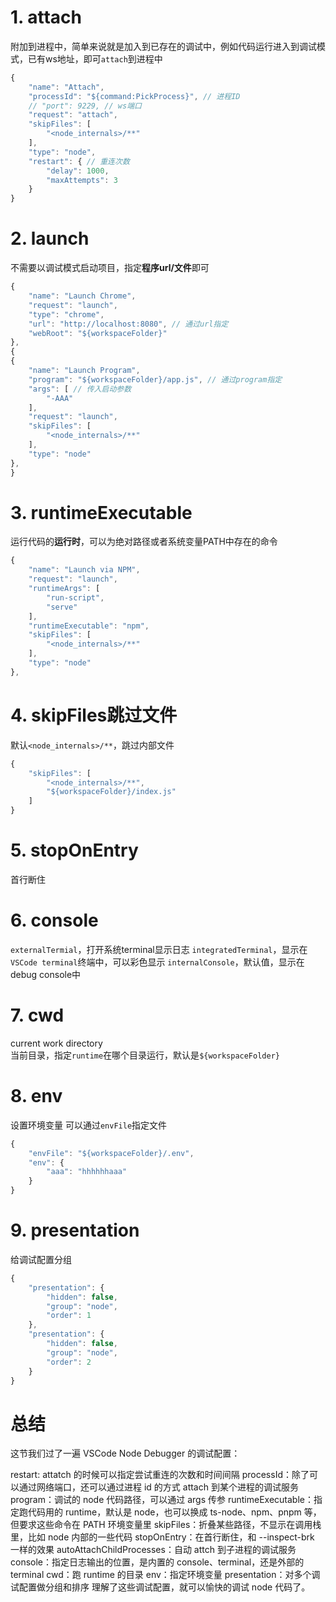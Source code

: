 # 1. attach
附加到进程中，简单来说就是加入到已存在的调试中，例如代码运行进入到调试模式，已有ws地址，即可`attach`到进程中
``` javascript
{
    "name": "Attach",
    "processId": "${command:PickProcess}", // 进程ID
    // "port": 9229, // ws端口
    "request": "attach",
    "skipFiles": [
        "<node_internals>/**"
    ],
    "type": "node",
    "restart": { // 重连次数
        "delay": 1000,
        "maxAttempts": 3
    }
}
```

# 2. launch
不需要以调试模式启动项目，指定**程序url/文件**即可
``` javascript
{
    "name": "Launch Chrome",
    "request": "launch",
    "type": "chrome", 
    "url": "http://localhost:8080", // 通过url指定
    "webRoot": "${workspaceFolder}"
},
{
{
    "name": "Launch Program",
    "program": "${workspaceFolder}/app.js", // 通过program指定
    "args": [ // 传入启动参数
        "-AAA"
    ],
    "request": "launch",
    "skipFiles": [
        "<node_internals>/**"
    ],
    "type": "node"
},
}
```

# 3. runtimeExecutable
运行代码的**运行时**，可以为绝对路径或者系统变量PATH中存在的命令
``` javascript
{
    "name": "Launch via NPM",
    "request": "launch",
    "runtimeArgs": [
        "run-script",
        "serve"
    ],
    "runtimeExecutable": "npm",
    "skipFiles": [
        "<node_internals>/**"
    ],
    "type": "node"
},
```

# 4. skipFiles跳过文件
默认`<node_internals>/**`，跳过内部文件
``` javascript
{
    "skipFiles": [
        "<node_internals>/**",
        "${workspaceFolder}/index.js"
    ]
}
```

# 5. stopOnEntry
首行断住

# 6. console
`externalTermial`，打开系统terminal显示日志
`integratedTerminal`，显示在`VSCode terminal`终端中，可以彩色显示
`internalConsole`，默认值，显示在debug console中

# 7. cwd
current work directory   
当前目录，指定`runtime`在哪个目录运行，默认是`${workspaceFolder}`

# 8. env 
设置环境变量
可以通过`envFile`指定文件
``` javascript
{
    "envFile": "${workspaceFolder}/.env",
    "env": {
        "aaa": "hhhhhhaaa"
    }
}
```

# 9. presentation
给调试配置分组
``` javascript
{
    "presentation": {
        "hidden": false,
        "group": "node",
        "order": 1
    },
    "presentation": {
        "hidden": false,
        "group": "node",
        "order": 2
    }
}
```

# 总结
这节我们过了一遍 VSCode Node Debugger 的调试配置：

restart: attatch 的时候可以指定尝试重连的次数和时间间隔
processId：除了可以通过网络端口，还可以通过进程 id 的方式 attach 到某个进程的调试服务
program：调试的 node 代码路径，可以通过 args 传参
runtimeExecutable：指定跑代码用的 runtime，默认是 node，也可以换成 ts-node、npm、pnpm 等，但要求这些命令在 PATH 环境变量里
skipFiles：折叠某些路径，不显示在调用栈里，比如 node 内部的一些代码
stopOnEntry：在首行断住，和 --inspect-brk 一样的效果
autoAttachChildProcesses：自动 attch 到子进程的调试服务
console：指定日志输出的位置，是内置的 console、terminal，还是外部的 terminal
cwd：跑 runtime 的目录
env：指定环境变量
presentation：对多个调试配置做分组和排序
理解了这些调试配置，就可以愉快的调试 node 代码了。
